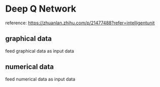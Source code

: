 # Deep Q Network
reference: https://zhuanlan.zhihu.com/p/21477488?refer=intelligentunit

## graphical data
feed graphical data as input data

## numerical data
feed numerical data as input data
